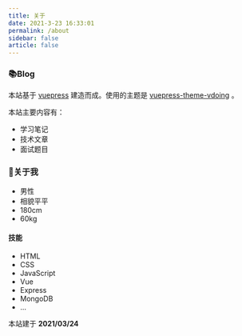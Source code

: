 ```yaml
---
title: 关于
date: 2021-3-23 16:33:01
permalink: /about
sidebar: false
article: false
---
```


### 📚Blog
本站基于 [vuepress](https://vuepress.vuejs.org/zh/) 建造而成。使用的主题是 [vuepress-theme-vdoing](https://github.com/xugaoyi/vuepress-theme-vdoing) 。 

本站主要内容有：
* 学习笔记
* 技术文章
* 面试题目


<!-- [更新日志](https://github.com/xugaoyi/vuepress-theme-vdoing/commits/master) -->

<!-- ### 🎨Theme

[<img src="https://github-readme-stats.vercel.app/api/pin/?username=xugaoyi&amp;repo=vuepress-theme-vdoing" alt="ReadMe Card" class="no-zoom">](https://github.com/xugaoyi/vuepress-theme-vdoing)
[<img src="https://github-readme-stats.vercel.app/api/pin/?username=xugaoyi&amp;repo=vuepress-theme-vdoing-doc" alt="ReadMe Card" class="no-zoom">](https://doc.xugaoyi.com/)

本站主题是 [`Vdoing`](https://github.com/xugaoyi/vuepress-theme-vdoing)，这是一款简洁高效的VuePress 知识管理&博客 主题。旨在轻松打造一个`结构化`与`碎片化`并存的个人在线知识库&博客，让你的知识海洋像一本本书一样清晰易读。配合多维索引，让每一个知识点都可以快速定位！ 更多[详情](https://github.com/xugaoyi/vuepress-theme-vdoing)。 -->

<!-- <a href="https://github.com/xugaoyi/vuepress-theme-vdoing" target="_blank"><img src='https://img.shields.io/github/stars/xugaoyi/vuepress-theme-vdoing' alt='GitHub stars' class="no-zoom"></a>
<a href="https://github.com/xugaoyi/vuepress-theme-vdoing" target="_blank"><img src='https://img.shields.io/github/forks/xugaoyi/vuepress-theme-vdoing' alt='GitHub forks' class="no-zoom"></a> -->


### 🐼关于我
* 男性
* 相貌平平
* 180cm
* 60kg

#### 技能
* HTML
* CSS
* JavaScript
* Vue
* Express
* MongoDB
* ...

<script>
  // export default {
  //   data(){
  //     return {
  //       qqUrl: 'tencent://message/?uin=894072666&Site=&Menu=yes'
  //     }
  //   },
  //   mounted(){
  //     const flag =  navigator.userAgent.match(/(phone|pad|pod|iPhone|iPod|ios|iPad|Android|Mobile|BlackBerry|IEMobile|MQQBrowser|JUC|Fennec|wOSBrowser|BrowserNG|WebOS|Symbian|Windows Phone)/i);
  //     if(flag){
  //       this.qqUrl = 'mqqwpa://im/chat?chat_type=wpa&uin=894072666&version=1&src_type=web&web_src=oicqzone.com'
  //     }
  //   }
  // }
</script>

<p style="margin-bottom: 0;">本站建于 <b>2021/03/24</b></p>
<p style="margin-top: 5px;">
  <span id="span_dt_dt" style="font-family:Comic Sans MS, cursive, sans-serif	" />
</p>
<script>
  /*建站时间*/
  function show_date_time() {
    window.setTimeout("show_date_time()", 1e3);
    var BirthDay = new Date("2021/03/24"),
        today = new Date,
        timeold = today.getTime() - BirthDay.getTime(),
        msPerDay = 864e5,
        e_daysold = timeold / msPerDay,
        daysold = Math.floor(e_daysold),
        e_hrsold = 24 * (e_daysold - daysold),
        hrsold = Math.floor(e_hrsold),
        e_minsold = 60 * (e_hrsold - hrsold),
        minsold = Math.floor(60 * (e_hrsold - hrsold)),
        seconds = Math.floor(60 * (e_minsold - minsold));
    span_dt_dt.innerHTML = daysold + "天" + hrsold + "小时" + minsold + "分" + seconds + "秒";
  }
  show_date_time();
</script>